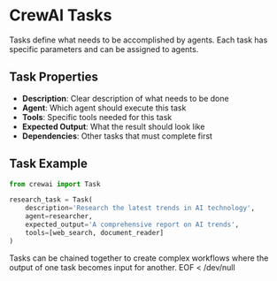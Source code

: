 # CrewAI Tasks

Tasks define what needs to be accomplished by agents. Each task has specific parameters and can be assigned to agents.

## Task Properties

- **Description**: Clear description of what needs to be done
- **Agent**: Which agent should execute this task
- **Tools**: Specific tools needed for this task
- **Expected Output**: What the result should look like
- **Dependencies**: Other tasks that must complete first

## Task Example

```python
from crewai import Task

research_task = Task(
    description='Research the latest trends in AI technology',
    agent=researcher,
    expected_output='A comprehensive report on AI trends',
    tools=[web_search, document_reader]
)
```

Tasks can be chained together to create complex workflows where the output of one task becomes input for another.
EOF < /dev/null